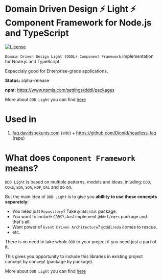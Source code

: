# Domain Driven Design ⚡️ Light ⚡️ Component Framework for Node.js and TypeScript
[![License](https://img.shields.io/github/license/mashape/apistatus.svg?style=flat-square)](https://github.com/Dionid/dddl/blob/master/LICENSE.md)

`Domain Driven Design Light (DDDL) Component Framework` implementation for Node.js and TypeScript.

Expeccialy good for Enterprise-grade applications.

**Status:** alpha-release

**npm:** https://www.npmjs.com/settings/dddl/packages

More about `DDD Light` you can find [here](https://new.davidshekunts.com/encyclopedia-domain-driven-design-light-what-is-it-and-why/)

# Used in

1. [faq.davidshekunts.com](https://faq.davidshekunts.com) (site) + https://github.com/Dionid/headless-faq (repo) 

# What does `Component Framework` means?
`DDD Light` is based on multiple patterns, models and ideas, inluding: `DDD`, `CQRS`, `EDA`, `SOA`, `ROP`, `DAL` and so on.

But the main idea of `DDD Light` is to give you **abillity to use those concepts separately**:

- Уou need just `Repository`? Take `@dddl/dal` package.
- You want to include `CQRS`? Just implement `@dddl/cqrs` package and that's all.
- Want power of `Event Driven Architecture`? `@dddl/eda` comes to rescue.
- etc.

There is no need to take whole `DDD` to your project if you need just a part of it.

This gives you opportunity to include this libraries in existing project concept by concept (package by package).

More about `DDD Light` you can find [here](https://new.davidshekunts.com/encyclopedia-domain-driven-design-light-what-is-it-and-why/)
